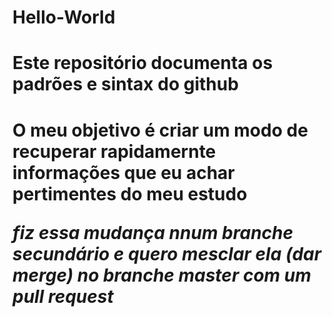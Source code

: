 # Hello-World
<h1> Este repositório documenta os padrões e sintax do github <h1>
<p> O meu objetivo é criar um modo de recuperar rapidamernte informações que eu achar pertimentes do meu estudo <p>
<p><em> fiz essa mudança nnum branche secundário e quero mesclar ela (dar merge) no branche master com um pull request</em></p>
